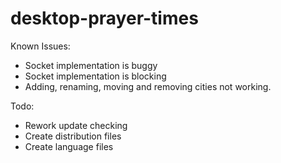 # desktop-prayer-times

Known Issues:
- Socket implementation is buggy
- Socket implementation is blocking
- Adding, renaming, moving and removing cities not working.


Todo:
- Rework update checking
- Create distribution files
- Create language files
